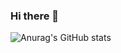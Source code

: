 ### Hi there 👋

![Anurag's GitHub stats](https://github-readme-stats.vercel.app/api?username=Hitbee-dev&show_icons=true&theme=radical)

<!--
**Hitbee-dev/Hitbee-dev** is a ✨ _special_ ✨ repository because its `README.md` (this file) appears on your GitHub profile.

Here are some ideas to get you started:

- 🔭 I’m currently working on ...
- 🌱 I’m currently learning ...
- 👯 I’m looking to collaborate on ...
- 🤔 I’m looking for help with ...
- 💬 Ask me about ...
- 📫 How to reach me: ...
- 😄 Pronouns: ...
- ⚡ Fun fact: ...
-->
